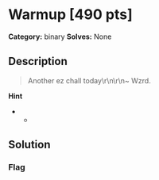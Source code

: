 # Warmup [490 pts]

**Category:** binary
**Solves:** None

## Description
>Another ez chall today\r\n\r\n~ Wzrd.

**Hint**
* -

## Solution

### Flag

